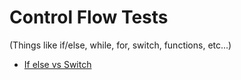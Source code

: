 # Control Flow Tests
(Things like if/else, while, for, switch, functions, etc...)

  * [If else vs Switch](if_else_vs_switch.md)
